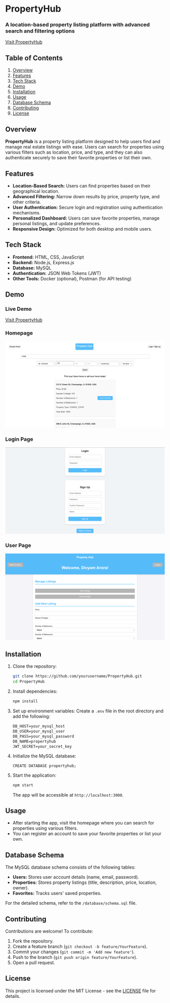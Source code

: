 # PropertyHub 

### A location-based property listing platform with advanced search and filtering options
[Visit PropertyHub](https://propertyhub-website.onrender.com/)

## Table of Contents
1. [Overview](#overview)
2. [Features](#features)
3. [Tech Stack](#tech-stack)
4. [Demo](#demo)
5. [Installation](#installation)
6. [Usage](#usage)
7. [Database Schema](#database-schema)
8. [Contributing](#contributing)
9. [License](#license)

## Overview
**PropertyHub** is a property listing platform designed to help users find and manage real estate listings with ease. Users can search for properties using various filters such as location, price, and type, and they can also authenticate securely to save their favorite properties or list their own.

## Features
- **Location-Based Search:** Users can find properties based on their geographical location.
- **Advanced Filtering:** Narrow down results by price, property type, and other criteria.
- **User Authentication:** Secure login and registration using authentication mechanisms.
- **Personalized Dashboard:** Users can save favorite properties, manage personal listings, and update preferences.
- **Responsive Design:** Optimized for both desktop and mobile users.

## Tech Stack
- **Frontend:** HTML, CSS, JavaScript
- **Backend:** Node.js, Express.js
- **Database:** MySQL
- **Authentication:** JSON Web Tokens (JWT)
- **Other Tools:** Docker (optional), Postman (for API testing)

## Demo

### Live Demo
[Visit PropertyHub](https://propertyhub-website.onrender.com/)

### Homepage
![Homepage Screenshot](docs/home.png)

### Login Page
![Login/ Signup Screenshot](docs/login.png)

### User Page
![Search Screenshot](docs/profile.png)


## Installation

1. Clone the repository:
   ```bash
   git clone https://github.com/yourusername/PropertyHub.git
   cd PropertyHub
   ```
2. Install dependencies:
   ```bash
   npm install
   ```

3. Set up environment variables:
   Create a `.env` file in the root directory and add the following:
   ```
   DB_HOST=your_mysql_host
   DB_USER=your_mysql_user
   DB_PASS=your_mysql_password
   DB_NAME=propertyhub
   JWT_SECRET=your_secret_key
   ```
5. Initialize the MySQL database:
   
   ```
   CREATE DATABASE propertyhub;
   ```

6. Start the application:
   ```bash
   npm start
   ```
   The app will be accessible at `http://localhost:3000`.
## Usage

- After starting the app, visit the homepage where you can search for properties using various filters.
- You can register an account to save your favorite properties or list your own.

## Database Schema
The MySQL database schema consists of the following tables:
- **Users:** Stores user account details (name, email, password).
- **Properties:** Stores property listings (title, description, price, location, owner).
- **Favorites:** Tracks users' saved properties.

For the detailed schema, refer to the `/database/schema.sql` file.

## Contributing
Contributions are welcome! To contribute:

1. Fork the repository.
2. Create a feature branch (`git checkout -b feature/YourFeature`).
3. Commit your changes (`git commit -m 'Add new feature'`).
4. Push to the branch (`git push origin feature/YourFeature`).
5. Open a pull request.

## License
This project is licensed under the MIT License - see the [LICENSE](LICENSE) file for details.


